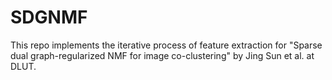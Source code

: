 # SDGNMF
This repo implements the iterative process of feature extraction for "Sparse dual graph-regularized NMF for image co-clustering" by Jing Sun et al. at DLUT.
